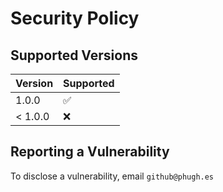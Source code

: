 # Security Policy

## Supported Versions

| Version  | Supported          |
| -------- | ------------------ |
| 1.0.0    | :white_check_mark: |
| < 1.0.0  | :x:                |

## Reporting a Vulnerability

To disclose a vulnerability, email ```github@phugh.es```
